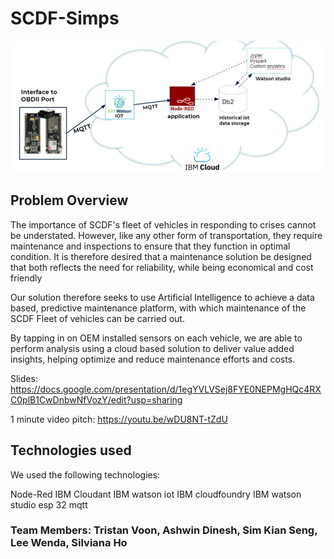 # SCDF-Simps


![Test Image 4](https://github.com/wendahere/SCDF-Simp/blob/main/IBM%20Architecture.JPG?raw=true)

## Problem Overview
The importance of SCDF's fleet of vehicles in responding to crises cannot be understated. However, like any other form of transportation, they require maintenance and inspections to ensure that they function in optimal condition. It is therefore desired that a maintenance solution be designed that both reflects the need for reliability, while being economical and cost friendly

Our solution therefore seeks to use Artificial Intelligence to achieve a data based, predictive maintenance platform, with which maintenance of the SCDF Fleet of vehicles can be carried out.

By tapping in on OEM installed sensors on each vehicle, we are able to perform analysis using a cloud based solution to deliver value added insights, helping optimize and reduce maintenance efforts and costs.

Slides:
https://docs.google.com/presentation/d/1egYVLVSej8FYE0NEPMgHQc4RXC0plB1CwDnbwNfVozY/edit?usp=sharing

1 minute video pitch:
https://youtu.be/wDU8NT-tZdU

## Technologies used
We used the following technologies:

Node-Red
IBM Cloudant
IBM watson iot 
IBM cloudfoundry 
IBM watson studio 
esp 32 
mqtt 

### Team Members: Tristan Voon, Ashwin Dinesh, Sim Kian Seng, Lee Wenda, Silviana Ho
